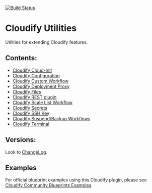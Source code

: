 [![Build Status](https://circleci.com/gh/cloudify-incubator/cloudify-utilities-plugin.svg?style=shield&circle-token=:circle-token)](https://circleci.com/gh/cloudify-incubator/cloudify-utilities-plugin)

# Cloudify Utilities

Utilities for extending Cloudify features.


## Contents:

- [Cloudify Cloud-Init](cloudify_cloudinit/README.md)
- [Cloudify Configuration](cloudify_configuration/README.md)
- [Cloudify Custom Workflow](cloudify_custom_workflow/README.md)
- [Cloudify Deployment Proxy](cloudify_deployment_proxy/README.md)
- [Cloudify Files](cloudify_files/README.md)
- [Cloudify REST plugin](cloudify_rest/README.md)
- [Cloudify Scale List Workflow](cloudify_scalelist/README.md)
- [Cloudify Secrets](cloudify_secrets/README.md)
- [Cloudify SSH Key](cloudify_ssh_key/README.md)
- [Cloudify Suspend/Backup Workflows](cloudify_suspend/README.md)
- [Cloudify Terminal](cloudify_terminal/README.md)


## Versions:

Look to [ChangeLog](CHANGELOG.txt).


## Examples

For official blueprint examples using this Cloudify plugin, please see [Cloudify Community Blueprints Examples](https://github.com/cloudify-community/blueprint-examples/).
